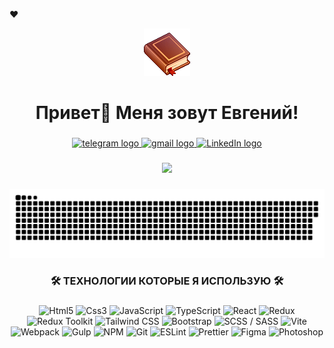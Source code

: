 ❤️ <!--<br clear="both">-->
<!--
<div align="center">
  <img height="300" width="600" src="https://user-images.githubusercontent.com/74038190/225813708-98b745f2-7d22-48cf-9150-083f1b00d6c9.gif"  />
</div>
-->

<!--
<div align="center">
  <img src="https://i.gifer.com/1kLR.gif"  />
</div>

<div align="center">
  <img src="https://i.gifer.com/Yg6I.gif"  />
</div>
-->

<div align="center">
  <img src="assets/book.gif"  />
</div>

###

<h1 align="center">Привет👋 Меня зовут Евгений!</h1>

###

<div align="center">
  </a>
  <a href="https://t.me/eugklim1" target="_blank">
    <img src="https://img.shields.io/static/v1?message=Telegram&logo=telegram&label=&color=2CA5E0&logoColor=white&labelColor=&style=for-the-badge" height="25" alt="telegram logo"  />
  </a>

<a href="https://mail.google.com/mail/?view=cm&to=eugklim1@gmail.com">
  <img src="https://img.shields.io/static/v1?message=Gmail&logo=gmail&label=&color=D14836&logoColor=white&labelColor=&style=for-the-badge" height="25" alt="gmail logo" />
</a>

<a href="https://www.linkedin.com/in/%D0%B5%D0%B2%D0%B3%D0%B5%D0%BD%D0%B8%D0%B9-%D0%BA%D0%BB%D0%B8%D0%BC%D0%B5%D0%BD%D0%BA%D0%BE-5ba398334">
  <img src="https://img.shields.io/static/v1?message=LinkedIn&logo=linkedin&label=&color=0A66C2&logoColor=white&labelColor=&style=for-the-badge" height="25" alt="LinkedIn logo" />
</a>




</div>

###

<div align="center">
  
![](https://komarev.com/ghpvc/?username=eugKlim)

</div>

###

<p align="center">
 <img width="600" src="assets/github-snake.svg" alt="snake"/>
</p>

###

<h3 align="center">🛠 ТЕХНОЛОГИИ КОТОРЫЕ Я ИСПОЛЬЗУЮ 🛠</h3>

###
<div align="center">
  <img alt="Html5" src="https://img.shields.io/badge/-HTML5-c9780e?style=flat-square&logo=html5&logoColor=white" height="25px"/>
  <img alt="Css3" src="https://img.shields.io/badge/-CSS3-0e4dc9?style=flat-square&logo=css3&logoColor=white" height="25px"/>
  <img alt="JavaScript" src="https://img.shields.io/badge/-JAVASCRIPT-c9b40e?style=flat-square&logo=javascript&logoColor=white" height="25px"/>
  <img alt="TypeScript" src="https://img.shields.io/badge/-TYPESCRIPT-007ACC?style=flat-square&logo=typescript&logoColor=white" height="25px"/>
  <img alt="React" src="https://img.shields.io/badge/-REACT-1423c9?style=flat-square&logo=react&logoColor=white" height="25px"/>
  <img alt="Redux" src="https://img.shields.io/badge/-REDUX-4B0082?style=flat-square&logo=redux&logoColor=white" height="25px"/>
  <img alt="Redux Toolkit" src="https://img.shields.io/badge/-REDUX_TOOLKIT-764ABC?style=flat-square&logo=redux&logoColor=white" height="25px"/>
  <img alt="Tailwind CSS" src="https://img.shields.io/badge/-TAILWIND-14c6c9?style=flat-square&logo=tailwindcss&logoColor=white" height="25px"/>
  <img alt="Bootstrap" src="https://img.shields.io/badge/-BOOTSTRAP-8f118b?style=flat-square&logo=bootstrap&logoColor=white" height="25px"/>
  <img alt="SCSS / SASS" src="https://img.shields.io/badge/-SCSS / SASS-E9967A?style=flat-square&logo=sass&logoColor=white" height="25px"/>
  <img alt="Vite" src="https://img.shields.io/badge/-VITE-1a0ec9?style=flat-square&logo=vite&logoColor=white" height="25px"/>
  <img alt="Webpack" src="https://img.shields.io/badge/-WEBPACK-6495ED?style=flat-square&logo=webpack&logoColor=white" height="25px"/>
  <img alt="Gulp" src="https://img.shields.io/badge/-GULP-c9210e?style=flat-square&logo=gulp&logoColor=white" height="25px"/>
  <img alt="NPM" src="https://img.shields.io/badge/-NPM-DC143C?style=flat-square&logo=npm&logoColor=white" height="25px"/>
  <img alt="Git" src="https://img.shields.io/badge/-GIT-FF4500?style=flat-square&logo=git&logoColor=white" height="25px"/>
  <img alt="ESLint" src="https://img.shields.io/badge/-ESLINT-4B32C3?style=flat-square&logo=eslint&logoColor=white" height="25px"/>
  <img alt="Prettier" src="https://img.shields.io/badge/-PRETTIER-6B8E23?style=flat-square&logo=prettier&logoColor=white" height="25px"/>
  <img alt="Figma" src="https://img.shields.io/badge/-FIGMA-9b0ec9?style=flat-square&logo=figma&logoColor=white" height="25px"/>
  <img alt="Photoshop" src="https://img.shields.io/badge/-PHOTOSHOP-0e8ec9?style=flat-square&logo=adobephotoshop&logoColor=white" height="25px"/>
</div>

###
<!--
**eugKlim/eugKlim** is a ✨ _special_ ✨ repository because its `README.md` (this file) appears on your GitHub profile.

Here are some ideas to get you started:

- 🔭 I’m currently working on ...
- 🌱 I’m currently learning ...
- 👯 I’m looking to collaborate on ...
- 🤔 I’m looking for help with ...
- 💬 Ask me about ...
- 📫 How to reach me: ...
- 😄 Pronouns: ...
- ⚡ Fun fact: ...
-->
